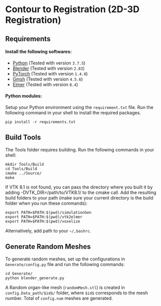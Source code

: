 # Contour to Registration (2D-3D Registration)

## Requirements
#### Install the following softwares:
* [Python](https://www.python.org/downloads/) (Tested with version `3.7.5`)
* [Blender](https://www.blender.org/download/) (Tested with version `2.83`)
* [PyTorch](https://pytorch.org/) (Tested with version `1.4.0`)
* [Gmsh](https://gmsh.info/) (Tested with version `4.5.6`)
* [Elmer](https://github.com/elmercsc/elmerfem) (Tested with version `8.4`)

#### Python modules:
Setup your Python environment using the `requirement.txt` file. Run the following command in your shell to install the required packages.
```
pip install -r requirements.txt
```

## Build Tools
The Tools folder requires building. Run the following commands in your shell:
```
mkdir Tools/Build
cd Tools/Build
cmake ../Source/
make
```

If VTK 8.1 is not found, you can pass the directory where you built it by adding -DVTK_DIR=/path/to/VTK8.1/ to the cmake call.
Add the resulting build folders to your path (make sure your current directory is the build folder when you run these commands):
```
export PATH=$PATH:$(pwd)/simulationGen
export PATH=$PATH:$(pwd)/vtk2elmer
export PATH=$PATH:$(pwd)/voxelize
```

Alternatively, add path to your `~/,bashrc`.



## Generate Random Meshes

To generate random meshes, set up the configurations in `Generate/config.py` file and run the following commands:

```
cd Generate/
python blender_generate.py
```

A Random organ-like mesh (`randomMesh.stl`) is created in `config.Data_path/$id$/` folder, where `$id$` corresponds to the mesh number.  Total of `config.num` meshes are generated.

